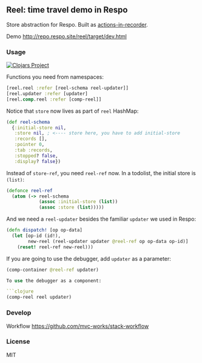 
Reel: time travel demo in Respo
----

Store abstraction for Respo. Built as [actions-in-recorder](https://github.com/mvc-works/actions-in-recorder).

Demo http://repo.respo.site/reel/target/dev.html

### Usage

[![Clojars Project](https://img.shields.io/clojars/v/respo/reel.svg)](https://clojars.org/respo/reel)

Functions you need from namespaces:

```clojure
[reel.reel :refer [reel-schema reel-updater]]
[reel.updater :refer [updater]
[reel.comp.reel :refer [comp-reel]]
```

Notice that `store` now lives as part of `reel` HashMap:

```clojure
(def reel-schema
  {:initial-store nil,
   :store nil, ; <---- store here, you have to add initial-store
   :records [],
   :pointer 0,
   :tab :records,
   :stopped? false,
   :display? false})
```

Instead of `store-ref`, you need `reel-ref` now.
In a todolist, the initial store is `(list)`:

```clojure
(defonce reel-ref
  (atom (-> reel-schema
            (assoc :initial-store (list))
            (assoc :store (list)))))
```

And we need a `reel-updater` besides the familiar `updater` we used in Respo:

```clojure
(defn dispatch! [op op-data]
  (let [op-id (id!),
        new-reel (reel-updater updater @reel-ref op op-data op-id)]
    (reset! reel-ref new-reel)))
```

If you are going to use the debugger, add `updater` as a parameter:

```clojure
(comp-container @reel-ref updater)

To use the debugger as a component:

```clojure
(comp-reel reel updater)
```

### Develop

Workflow https://github.com/mvc-works/stack-workflow

### License

MIT
